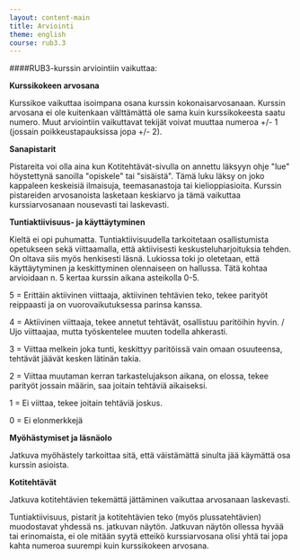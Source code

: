 ```yaml
---
layout: content-main
title: Arviointi
theme: english
course: rub3.3
---
```


####RUB3-kurssin arviointiin vaikuttaa:

**Kurssikokeen arvosana**

Kurssikoe vaikuttaa isoimpana osana kurssin kokonaisarvosanaan. Kurssin arvosana ei ole kuitenkaan välttämättä ole 
sama kuin kurssikokeesta saatu numero. Muut arviointiin vaikuttavat tekijät voivat muuttaa numeroa +/- 1 (jossain 
poikkeustapauksissa jopa +/- 2).

**Sanapistarit**

Pistareita voi olla aina kun Kotitehtävät-sivulla on annettu läksyyn ohje "lue" höystettynä sanoilla "opiskele" tai 
"sisäistä". Tämä luku läksy on joko kappaleen keskeisiä ilmaisuja, teemasanastoja tai kielioppiasioita. Kurssin 
pistareiden arvosanoista lasketaan keskiarvo ja tämä vaikuttaa kurssiarvosanaan nousevasti tai laskevasti.

**Tuntiaktiivisuus- ja käyttäytyminen**

Kieltä ei opi puhumatta. Tuntiaktiivisuudella tarkoitetaan osallistumista opetukseen sekä viittaamalla, että 
aktiivisesti keskusteluharjoituksia tehden. On oltava siis myös henkisesti läsnä. Lukiossa toki jo oletetaan, että 
käyttäytyminen ja keskittyminen olennaiseen on hallussa. Tätä kohtaa arvioidaan n. 5 kertaa kurssin aikana asteikolla 
0-5.

5 = Erittäin aktiivinen viittaaja, aktiivinen tehtävien teko, tekee parityöt reippaasti ja on vuorovaikutuksessa 
parinsa kanssa. 

4 = Aktiivinen viittaaja, tekee annetut tehtävät, osallistuu paritöihin hyvin. / Ujo viittaajaa, mutta työskentelee 
muuten todella ahkerasti.

3 = Viittaa melkein joka tunti, keskittyy paritöissä vain omaan osuuteensa, tehtävät jäävät kesken lätinän takia.

2 = Viittaa muutaman kerran tarkastelujakson aikana, on elossa, tekee parityöt jossain määrin, saa joitain tehtäviä 
aikaiseksi.

1 = Ei viittaa, tekee joitain tehtäviä joskus.

0 = Ei elonmerkkejä

**Myöhästymiset ja läsnäolo**

Jatkuva myöhästely tarkoittaa sitä, että väistämättä sinulta jää käymättä osa kurssin asioista. 

**Kotitehtävät**

Jatkuva kotitehtävien tekemättä jättäminen vaikuttaa arvosanaan laskevasti. 

Tuntiaktiivisuus, pistarit ja kotitehtävien teko (myös plussatehtävien) muodostavat yhdessä ns. jatkuvan näytön. 
Jatkuvan näytön ollessa hyvää tai erinomaista, ei ole mitään syytä etteikö kurssiarvosana olisi yhtä tai jopa kahta 
numeroa suurempi kuin kurssikokeen arvosana.
